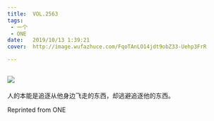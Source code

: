 ```yaml
---
title:	VOL.2563
tags:
 - 一个
 - ONE
date:	2019/10/13 1:39:21
cover:	http://image.wufazhuce.com/FqoTAnLO14jdt9obZ33-Uehp3FrR

---
```

![](http://image.wufazhuce.com/FqoTAnLO14jdt9obZ33-Uehp3FrR)
---

人的本能是追逐从他身边飞走的东西，却逃避追逐他的东西。
 
Reprinted from ONE
